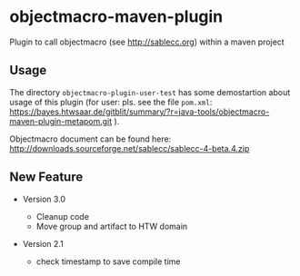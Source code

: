 # objectmacro-maven-plugin #


Plugin to call objectmacro (see http://sablecc.org) within a maven project


## Usage ##


The directory `objectmacro-plugin-user-test` has some demostartion about usage of 
this plugin (for user: pls. see the file `pom.xml`: 
https://bayes.htwsaar.de/gitblit/summary/?r=java-tools/objectmacro-maven-plugin-metapom.git ).

Objectmacro document can be found here: http://downloads.sourceforge.net/sablecc/sablecc-4-beta.4.zip


## New Feature ##


* Version 3.0
    * Cleanup code
    * Move group and artifact to HTW domain


* Version 2.1

	* check timestamp to save compile time
	
